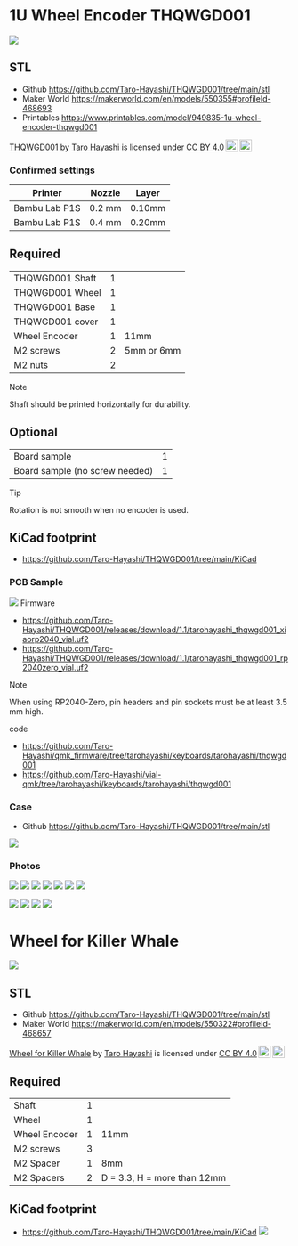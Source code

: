 
# 1U Wheel Encoder THQWGD001

![](img/tq_o.jpg)


## STL
- Github https://github.com/Taro-Hayashi/THQWGD001/tree/main/stl
- Maker World https://makerworld.com/en/models/550355#profileId-468693
- Printables https://www.printables.com/model/949835-1u-wheel-encoder-thqwgd001

<p xmlns:cc="http://creativecommons.org/ns#" xmlns:dct="http://purl.org/dc/terms/"><a property="dct:title" rel="cc:attributionURL" href="https://github.com/Taro-Hayashi/THQWGD001">THQWGD001</a> by <a rel="cc:attributionURL dct:creator" property="cc:attributionName" href="https://x.com/w_vwbw">Taro Hayashi</a> is licensed under <a href="https://creativecommons.org/licenses/by/4.0/?ref=chooser-v1" target="_blank" rel="license noopener noreferrer" style="display:inline-block;">CC BY 4.0<img style="height:22px!important;margin-left:3px;vertical-align:text-bottom;" src="https://mirrors.creativecommons.org/presskit/icons/cc.svg?ref=chooser-v1" alt=""><img style="height:22px!important;margin-left:3px;vertical-align:text-bottom;" src="https://mirrors.creativecommons.org/presskit/icons/by.svg?ref=chooser-v1" alt=""></a></p>



### Confirmed settings

|Printer|Nozzle|Layer|
|-|-|-|
|Bambu Lab P1S|0.2 mm|0.10mm|
|Bambu Lab P1S|0.4 mm|0.20mm|

## Required

||||
|-|-|-|
|THQWGD001 Shaft|1||
|THQWGD001 Wheel|1||
|THQWGD001 Base|1||
|THQWGD001 cover|1||
|Wheel Encoder|1|11mm|
|M2 screws|2|5mm or 6mm|
|M2 nuts|2||


> [!NOTE]
> Shaft should be printed horizontally for durability.

## Optional
|||
|-|-|
|Board sample|1||
|Board sample (no screw needed)|1||

> [!TIP]
> Rotation is not smooth when no encoder is used.

## KiCad footprint
- https://github.com/Taro-Hayashi/THQWGD001/tree/main/KiCad

### PCB Sample
![](img/sample.png)
Firmware
- https://github.com/Taro-Hayashi/THQWGD001/releases/download/1.1/tarohayashi_thqwgd001_xiaorp2040_vial.uf2
- https://github.com/Taro-Hayashi/THQWGD001/releases/download/1.1/tarohayashi_thqwgd001_rp2040zero_vial.uf2

> [!NOTE]
> When using RP2040-Zero, pin headers and pin sockets must be at least 3.5 mm high.

code
- https://github.com/Taro-Hayashi/qmk_firmware/tree/tarohayashi/keyboards/tarohayashi/thqwgd001
- https://github.com/Taro-Hayashi/vial-qmk/tree/tarohayashi/keyboards/tarohayashi/thqwgd001


### Case
- Github https://github.com/Taro-Hayashi/THQWGD001/tree/main/stl
  
![](img/case.jpg)

### Photos
![](img/tq_p.jpg)
![](img/cont.jpg)
![](img/opt.jpg)
![](img/3d.jpg)
![](img/cases.jpg)
![](img/caseb.jpg)
![](img/mcu.jpg)

![](img/x.png)
![](img/y.png)
![](img/z.png)
![](img/h.png)



# Wheel for Killer Whale

![](img/wfkw_o.jpg)


## STL
- Github https://github.com/Taro-Hayashi/THQWGD001/tree/main/stl
- Maker World https://makerworld.com/en/models/550322#profileId-468657

<p xmlns:cc="http://creativecommons.org/ns#" xmlns:dct="http://purl.org/dc/terms/"><a property="dct:title" rel="cc:attributionURL" href="https://github.com/Taro-Hayashi/THQWGD001">Wheel for Killer Whale</a> by <a rel="cc:attributionURL dct:creator" property="cc:attributionName" href="https://x.com/w_vwbw">Taro Hayashi</a> is licensed under <a href="https://creativecommons.org/licenses/by/4.0/?ref=chooser-v1" target="_blank" rel="license noopener noreferrer" style="display:inline-block;">CC BY 4.0<img style="height:22px!important;margin-left:3px;vertical-align:text-bottom;" src="https://mirrors.creativecommons.org/presskit/icons/cc.svg?ref=chooser-v1" alt=""><img style="height:22px!important;margin-left:3px;vertical-align:text-bottom;" src="https://mirrors.creativecommons.org/presskit/icons/by.svg?ref=chooser-v1" alt=""></a></p>


## Required
||||
|-|-|-|
|Shaft|1||
|Wheel|1||
|Wheel Encoder|1|11mm|
|M2 screws|3|
|M2 Spacer|1|8mm|
|M2 Spacers|2|D = 3.3, H = more than 12mm|

## KiCad footprint
- https://github.com/Taro-Hayashi/THQWGD001/tree/main/KiCad
![](img/wfkw_p.jpg)
